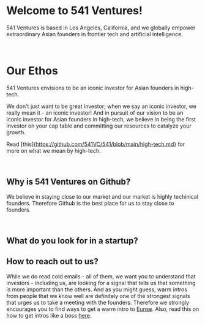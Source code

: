 # Welcome to 541 Ventures!

541 Ventures is based in Los Angeles, California, and we globally empower extraordinary Asian founders in frontier tech and artificial intelligence.

<br/>

# Our Ethos

541 Ventures envisions to be an iconic investor for Asian founders in high-tech.

We don't just want to be great investor; when we say an iconic investor, we really mean it - an iconic investor!  And in pursuit of our vision to be an iconic investor for Asian founders in high-tech, we believe in being the first investor on your cap table and committing our resources to catalyze your growth.

Read [this](https://github.com/541VC/541/blob/main/high-tech.md} for more on what we mean by high-tech.

<br/>

## Why is 541 Ventures on Github?

We believe in staying close to our market and our market is highly techinical founders.  Therefore Github is the best place for us to stay close to founders.

<br/>

## What do you look for in a startup?


## How to reach out to us?

While we do read cold emails - all of them, we want you to understand that investors - including us, are looking for a signal that tells us that something is more important than the others.  And as you might guess, warm intros from people that we know well are definitely one of the strongest signals that urges us to take a meeting with the founders.  Therefore we strongly encourages you to find ways to get a warm intro to [Eunse](https://linkedin.com/in/eunse).  Also, read this on how to get intros like a boss [here](http://eun5e.com/2022/02/how-to-get-intros-like-a-boss/).

